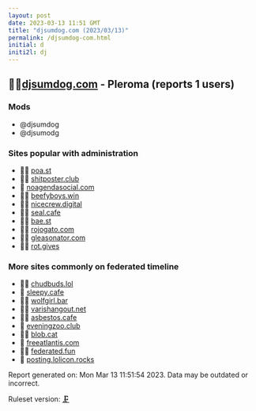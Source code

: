```yaml
---
layout: post
date: 2023-03-13 11:51 GMT
title: "djsumdog.com (2023/03/13)"
permalink: /djsumdog-com.html
initial: d
initi2l: dj
---
```


## 🦝🧸[djsumdog.com](https://djsumdog.com) - Pleroma (reports 1 users)

### Mods
 * @djsumdog
 * @djsumodg

### Sites popular with administration

* 🦝🧸 [poa.st](/poa-st.html)
* 🦝🧸 [shitposter.club](/shitposter-club.html)
* 💉 [noagendasocial.com](/noagendasocial-com.html)
* 🦝🧸 [beefyboys.win](/beefyboys-win.html)
* 🦝🧸 [nicecrew.digital](/nicecrew-digital.html)
* 🦝🧸 [seal.cafe](/seal-cafe.html)
* 🦝🧸 [bae.st](/bae-st.html)
* 🦝🧸 [rojogato.com](/rojogato-com.html)
* 🦝🧸 [gleasonator.com](/gleasonator-com.html)
* 🦝🧸 [rot.gives](/rot-gives.html)

### More sites commonly on federated timeline

* 🦝🧸 [chudbuds.lol](/chudbuds-lol.html)
* 🦝 [sleepy.cafe](/sleepy-cafe.html)
* 🦝🧸 [wolfgirl.bar](/wolfgirl-bar.html)
* 🦝🧸 [varishangout.net](/varishangout-net.html)
* 🦝🧸 [asbestos.cafe](/asbestos-cafe.html)
* 🦝 [eveningzoo.club](/eveningzoo-club.html)
* 🦝🧸 [blob.cat](/blob-cat.html)
* 💉 [freeatlantis.com](/freeatlantis-com.html)
* 🦝🧸 [federated.fun](/federated-fun.html)
* 🐘 [posting.lolicon.rocks](/posting-lolicon-rocks.html)

Report generated on: Mon Mar 13 11:51:54 2023. Data may be outdated or incorrect.

Ruleset version: [🗜](/version-clamp)
